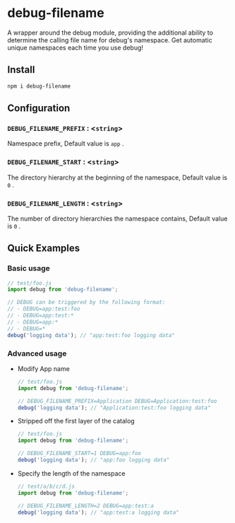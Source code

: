 # debug-filename

A wrapper around the debug module, providing the additional ability to determine the calling file name for debug's namespace. Get automatic unique namespaces each time you use debug!

## Install
```sh
npm i debug-filename
```

## Configuration
### `DEBUG_FILENAME_PREFIX` : <`string`>
Namespace prefix, Default value is `app` .

### `DEBUG_FILENAME_START` : <`string`>
The directory hierarchy at the beginning of the namespace, Default value is `0` .

### `DEBUG_FILENAME_LENGTH` : <`string`>
The number of directory hierarchies the namespace contains, Default value is `0` .

## Quick Examples

### Basic usage

```javascript
// test/foo.js
import debug from 'debug-filename';

// DEBUG can be triggered by the following format:
// - DEBUG=app:test:foo
// - DEBUG=app:test:*
// - DEBUG=app:*
// - DEBUG=*
debug('logging data'); // "app:test:foo logging data"
```

### Advanced usage

- Modify App name
    ```javascript
    // test/foo.js
    import debug from 'debug-filename';

    // DEBUG_FILENAME_PREFIX=Application DEBUG=Application:test:foo
    debug('logging data'); // "Application:test:foo logging data"
    ```

- Stripped off the first layer of the catalog
    ```javascript
    // test/foo.js
    import debug from 'debug-filename';

    // DEBUG_FILENAME_START=1 DEBUG=app:foo
    debug('logging data'); // "app:foo logging data"
    ```

- Specify the length of the namespace
    ```javascript
    // test/a/b/c/d.js
    import debug from 'debug-filename';

    // DEBUG_FILENAME_LENGTH=2 DEBUG=app:test:a
    debug('logging data'); // "app:test:a logging data"
    ```